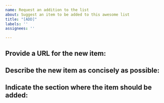 ```yaml
---
name: Request an addition to the list
about: Suggest an item to be added to this awesome list
title: "[ADD]"
labels: ''
assignees: ''

---
```


## Provide a URL for the new item:

## Describe the new item as concisely as possible:

## Indicate the section where the item should be added:
